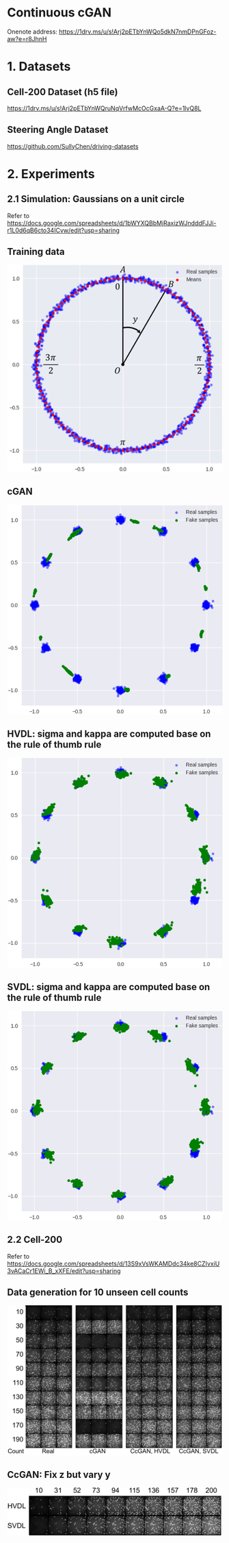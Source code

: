 # Continuous cGAN

Onenote address: https://1drv.ms/u/s!Arj2pETbYnWQo5dkN7nmDPnGFoz-aw?e=r8JhnH

# 1. Datasets
## Cell-200 Dataset (h5 file)
https://1drv.ms/u/s!Arj2pETbYnWQruNqVrfwMcOcGxaA-Q?e=1lvQ8L

## Steering Angle Dataset
https://github.com/SullyChen/driving-datasets 



# 2. Experiments

## 2.1 Simulation: Gaussians on a unit circle
Refer to https://docs.google.com/spreadsheets/d/1bWYXQBbMjRaxizWJndddFJJi-r1L0d6qB6cto34ICvw/edit?usp=sharing

## Training data
![](./images/Simulation/samples_train_with_means_nSim_0.png)

## cGAN
![](./images/Simulation/cGAN_real_fake_samples_nSim_0.png)

## HVDL: sigma and kappa are computed base on the rule of thumb rule
![](./images/Simulation/CcGAN_real_fake_samples_hard_nSim_0.png)

## SVDL: sigma and kappa are computed base on the rule of thumb rule
![](./images/Simulation/CcGAN_real_fake_samples_soft_nSim_0.png)



## 2.2 Cell-200
Refer to https://docs.google.com/spreadsheets/d/13S9xVsWKAMDdc34ke8CZIvxiU3vACaCr1EWi_B_xXFE/edit?usp=sharing 

## Data generation for 10 unseen cell counts
![](./images/Cell200/Cell200_comparison.png)

## CcGAN: Fix z but vary y
![](./images/Cell200/Cell200_fixed_z_continuous_label.png)
